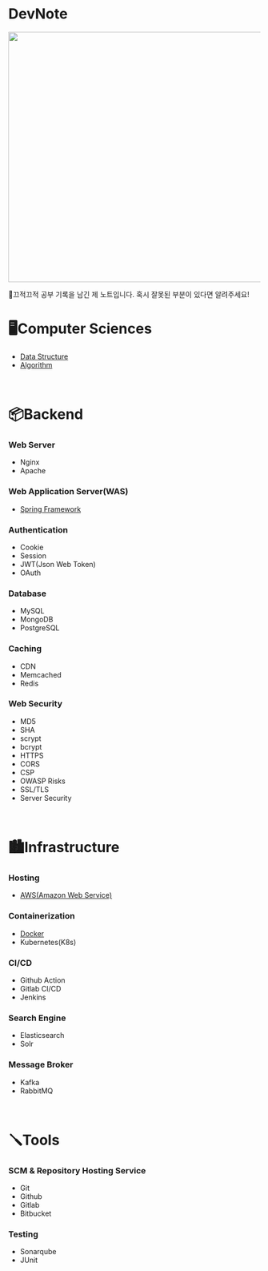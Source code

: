 # DevNote

<img src="https://images.unsplash.com/photo-1535982330050-f1c2fb79ff78?q=80&w=1974&auto=format&fit=crop&ixlib=rb-4.0.3&ixid=M3wxMjA3fDB8MHxwaG90by1wYWdlfHx8fGVufDB8fHx8fA%3D%3D" width="900" height="500" />  

📒끄적끄적 공부 기록을 남긴 제 노트입니다. 혹시 잘못된 부분이 있다면 알려주세요!

# 🖥️Computer Sciences

- [Data Structure](/Data%20Structure/Data%20Structure%20Learning%20Guide.md)
- [Algorithm](/Algorithm/Algorithm%20Learning%20Guide.md)  

<br>

# 📦Backend
### Web Server
- Nginx
- Apache

### Web Application Server(WAS)
- [Spring Framework](./Backend/Spring/Spring%20Learning%20Guide.md)

### Authentication
- Cookie
- Session
- JWT(Json Web Token)
- OAuth

### Database
- MySQL
- MongoDB
- PostgreSQL

### Caching
- CDN
- Memcached
- Redis

### Web Security
- MD5
- SHA
- scrypt
- bcrypt
- HTTPS
- CORS
- CSP
- OWASP Risks
- SSL/TLS
- Server Security

<br>

# 🏙️Infrastructure
### Hosting
- [AWS(Amazon Web Service)](./Backend/Hosting/AWS/AWS%20Learning%20Guide.md)

### Containerization
- [Docker](/Backend/Containerization/Docker/Docker%20Learning%20Guide.md)
- Kubernetes(K8s)

### CI/CD
- Github Action
- Gitlab CI/CD
- Jenkins

### Search Engine
- Elasticsearch
- Solr

### Message Broker
- Kafka
- RabbitMQ

<br>

# 🪛Tools
### SCM & Repository Hosting Service
- Git
- Github
- Gitlab
- Bitbucket

### Testing
- Sonarqube
- JUnit
